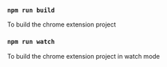 ### `npm run build`

To build the chrome extension project

### `npm run watch`

To build the chrome extension project in watch mode
